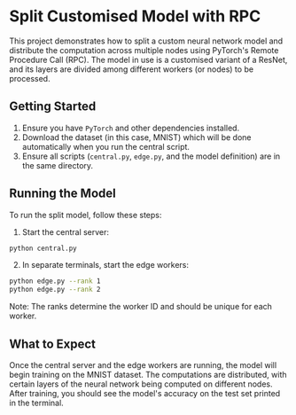 # Split Customised Model with RPC

This project demonstrates how to split a custom neural network model and distribute the computation across multiple nodes using PyTorch's Remote Procedure Call (RPC). The model in use is a customised variant of a ResNet, and its layers are divided among different workers (or nodes) to be processed.

## Getting Started

1. Ensure you have `PyTorch` and other dependencies installed.
2. Download the dataset (in this case, MNIST) which will be done automatically when you run the central script.
3. Ensure all scripts (`central.py`, `edge.py`, and the model definition) are in the same directory.

## Running the Model

To run the split model, follow these steps:

1. Start the central server:

```bash
python central.py
```

2. In separate terminals, start the edge workers:

```bash
python edge.py --rank 1
python edge.py --rank 2
```

Note: The ranks determine the worker ID and should be unique for each worker.

## What to Expect

Once the central server and the edge workers are running, the model will begin training on the MNIST dataset. The computations are distributed, with certain layers of the neural network being computed on different nodes. After training, you should see the model's accuracy on the test set printed in the terminal.